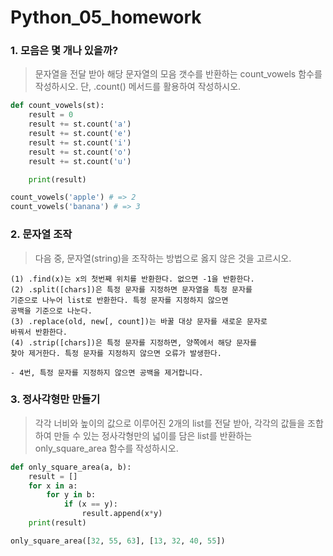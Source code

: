 # Python_05_homework



### 1. 모음은 몇 개나 있을까?

> 문자열을 전달 받아 해당 문자열의 모음 갯수를 반환하는 count_vowels 함수를
> 작성하시오. 단, .count() 메서드를 활용하여 작성하시오.

``` python
def count_vowels(st):
    result = 0
    result += st.count('a')
    result += st.count('e')
    result += st.count('i')
    result += st.count('o')
    result += st.count('u')

    print(result)

count_vowels('apple') # => 2
count_vowels('banana') # => 3
```



### 2. 문자열 조작
> 다음 중, 문자열(string)을 조작하는 방법으로 옳지 않은 것을 고르시오.

```
(1) .find(x)는 x의 첫번째 위치를 반환한다. 없으면 -1을 반환한다.
(2) .split([chars])은 특정 문자를 지정하면 문자열을 특정 문자를
기준으로 나누어 list로 반환한다. 특정 문자를 지정하지 않으면
공백을 기준으로 나눈다.
(3) .replace(old, new[, count])는 바꿀 대상 문자를 새로운 문자로
바꿔서 반환한다.
(4) .strip([chars])은 특정 문자를 지정하면, 양쪽에서 해당 문자를
찾아 제거한다. 특정 문자를 지정하지 않으면 오류가 발생한다. 

- 4번, 특정 문자를 지정하지 않으면 공백을 제거합니다.
```



### 3.  정사각형만 만들기

> 각각 너비와 높이의 값으로 이루어진 2개의 list를 전달 받아, 각각의 값들을 조합하여
> 만들 수 있는 정사각형만의 넓이를 담은 list를 반환하는 only_square_area 함수를
> 작성하시오.

```python
def only_square_area(a, b):
    result = []
    for x in a:
        for y in b:
            if (x == y):
                result.append(x*y)
    print(result)

only_square_area([32, 55, 63], [13, 32, 40, 55])
```



